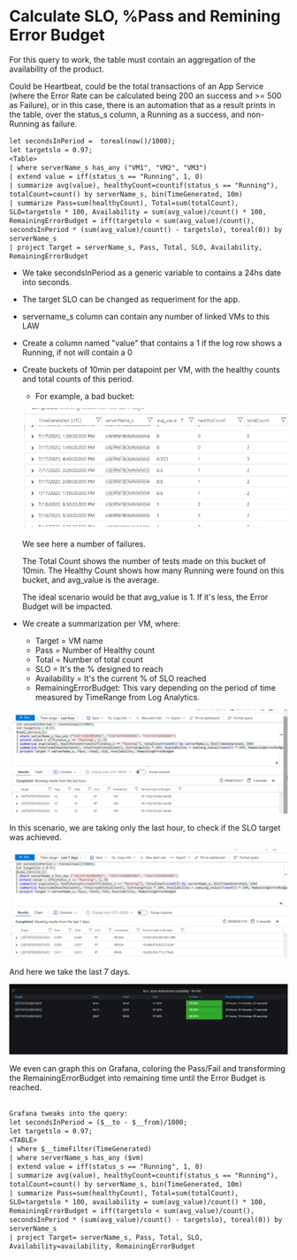 # Calculate SLO, %Pass and Remining Error Budget

For this query to work, the  table must contain an aggregation of the availability of the product.

Could be Heartbeat, could be the total transactions of an App Service (where the Error Rate can be calculated being 200 an success and >= 500 as Failure), or in this case, there is an automation that as a result prints in the table, over the status_s column, a Running as a success, and non-Running as failure.

```
let secondsInPeriod =  toreal(now()/1000);
let targetslo = 0.97;
<Table> 
| where serverName_s has_any ("VM1", "VM2", "VM3")
| extend value = iff(status_s == "Running", 1, 0)
| summarize avg(value), healthyCount=countif(status_s == "Running"), totalCount=count() by serverName_s, bin(TimeGenerated, 10m)
| summarize Pass=sum(healthyCount), Total=sum(totalCount), SLO=targetslo * 100, Availability = sum(avg_value)/count() * 100, RemainingErrorBudget = iff(targetslo < sum(avg_value)/count(), secondsInPeriod * (sum(avg_value)/count() - targetslo), toreal(0)) by serverName_s
| project Target = serverName_s, Pass, Total, SLO, Availability, RemainingErrorBudget
```

- We take secondsInPeriod as a generic variable to contains a 24hs date into seconds.
- The target SLO can be changed as requeriment for the app.
- servername_s column can contain any number of linked VMs to this LAW
- Create a column named "value" that contains a 1 if the log row shows a Running, if not will contain a 0
- Create buckets of 10min per datapoint per VM, with the healthy counts and total counts of this period. 

  - For example, a bad bucket:

  ![alt text](https://github.com/NicolasRementeria/Azure-KQL-Queries-Examples/blob/master/Pictures/SLO_ex_1_a.png "SLO Example 1 A")

  We see here a number of failures. 

  The Total Count shows the number of tests made on this bucket of 10min. The Healthy Count shows how many Running were found on this bucket, and avg_value is the average.

  The ideal scenario would be that avg_value is 1. If it's less, the Error Budget will be impacted.

- We create a summarization per VM, where:
  - Target = VM name
  - Pass = Number of Healthy count
  - Total = Number of total count
  - SLO = It's the % designed to reach
  - Availability = It's the current % of SLO reached
  - RemainingErrorBudget: This vary depending on the period of time measured by TimeRange from Log Analytics.

![alt text](https://github.com/NicolasRementeria/Azure-KQL-Queries-Examples/blob/master/Pictures/SLO_ex_1_b.png "SLO Example 1 B")

In this scenario, we are taking only the last hour, to check if the SLO target was achieved.

![alt text](https://github.com/NicolasRementeria/Azure-KQL-Queries-Examples/blob/master/Pictures/SLO_ex_1_c.png "SLO Example 1 C")

And here we take the last 7 days.

![alt text](https://github.com/NicolasRementeria/Azure-KQL-Queries-Examples/blob/master/Pictures/SLO_ex_1_d.png "SLO Example 1 D")

We even can graph this on Grafana, coloring the Pass/Fail and transforming the RemainingErrorBudget into remaining time until the Error Budget is reached.

```

Grafana tweaks into the query:
let secondsInPeriod = ($__to - $__from)/1000;
let targetslo = 0.97;
<TABLE>
| where $__timeFilter(TimeGenerated) 
| where serverName_s has_any ($vm)
| extend value = iff(status_s == "Running", 1, 0)
| summarize avg(value), healthyCount=countif(status_s == "Running"), totalCount=count() by serverName_s, bin(TimeGenerated, 10m)
| summarize Pass=sum(healthyCount), Total=sum(totalCount), SLO=targetslo * 100, availability = sum(avg_value)/count() * 100, RemainingErrorBudget = iff(targetslo < sum(avg_value)/count(), secondsInPeriod * (sum(avg_value)/count() - targetslo), toreal(0)) by serverName_s
| project Target= serverName_s, Pass, Total, SLO, Availability=availability, RemainingErrorBudget
```